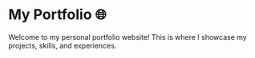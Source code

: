 # My Portfolio 🌐

Welcome to my personal portfolio website! This is where I showcase my projects, skills, and experiences.

